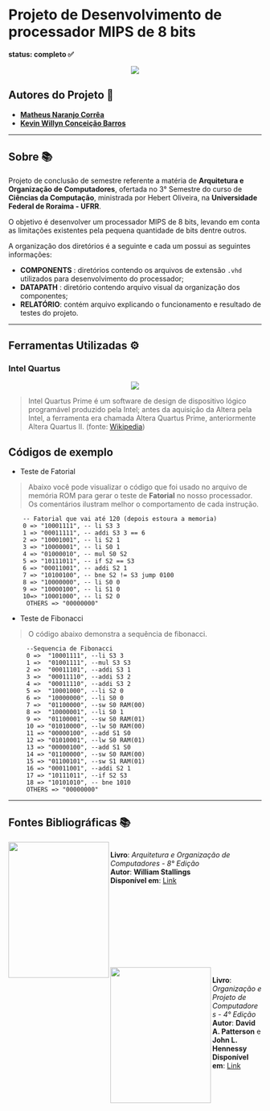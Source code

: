 # Projeto de Desenvolvimento de processador MIPS de 8 bits

**status: completo ✅**
<p align="center">
<img src="https://github.com/MatheusOrange211/AOC_Matheus_Kevin_UFRR_2020/blob/main/logo-processador.png">
</p>


## Autores do Projeto 🤝
* [**Matheus Naranjo Corrêa**](https://github.com/MatheusOrange211)
* [**Kevin Willyn Conceição Barros**](https://github.com/KvWIlY) 
---
## Sobre 📚
Projeto de conclusão de semestre referente a matéria de **Arquitetura e Organização de Computadores**, ofertada no 3° Semestre do curso de **Ciências da Computação**, ministrada por Hebert Oliveira, na **Universidade Federal de Roraima - UFRR**.

O objetivo é desenvolver um processador MIPS de 8 bits, levando em conta as limitações existentes pela pequena quantidade de bits dentre outros.

A organização dos diretórios é a seguinte e cada um possui as seguintes informações:
* **COMPONENTS** : diretórios contendo os arquivos de extensão `.vhd` utilizados para desenvolvimento do processador;
* **DATAPATH** : diretório contendo arquivo visual da organização dos componentes;
* **RELATÓRIO**: contém arquivo explicando o funcionamento e resultado de testes do projeto.

---
## Ferramentas Utilizadas ⚙
### Intel Quartus
<p align='center'>
<img src="https://www.jackenhack.com/wp-content/uploads/2020/01/Quartus_prime_icon.png">
</p>

> Intel Quartus Prime é um software de design de dispositivo lógico programável produzido pela Intel; antes da aquisição da Altera pela Intel, a ferramenta era chamada Altera Quartus Prime, anteriormente Altera Quartus II. (fonte: [Wikipedia](https://en.wikipedia.org/wiki/Intel_Quartus_Prime))

## Códigos de exemplo

* Teste de Fatorial
> Abaixo você pode visualizar o código que foi usado no arquivo de memória ROM para gerar o teste de **Fatorial** no nosso processador. Os comentários ilustram melhor o comportamento de cada instrução.
```
    -- Fatorial que vai até 120 (depois estoura a memoria)
    0 => "10001111", -- li S3 3
    1 => "00011111", -- addi S3 3 == 6
    2 => "10001001", -- li S2 1
    3 => "10000001", -- li S0 1
    4 => "01000010", -- mul S0 S2
    5 => "10111011", -- if S2 == S3
    6 => "00011001", -- addi S2 1
    7 => "10100100", -- bne S2 != S3 jump 0100
    8 => "10000000", -- li S0 0
    9 => "10000100", -- li S1 0
    10=> "10001000", -- li S2 0
	 OTHERS => "00000000"

```

* Teste de Fibonacci
> O código abaixo demonstra a sequência de fibonacci.
```
	 --Sequencia de Fibonacci
	 0 =>  "10001111", --li S3 3
	 1 =>  "01001111", --mul S3 S3
	 2 =>  "00011101", --addi S3 1
	 3 =>  "00011110", --addi S3 2
	 4 =>  "00011110", --addi S3 2
	 5 =>  "10001000", --li S2 0
	 6 =>  "10000000", --li S0 0
	 7 =>  "01100000", --sw S0 RAM(00)
	 8 =>  "10000001", --li S0 1
	 9 =>  "01100001", --sw S0 RAM(01)
	 10 => "01010000", --lw S0 RAM(00)
	 11 => "00000100", --add S1 S0
	 12 => "01010001", --lw S0 RAM(01)
	 13 => "00000100", --add S1 S0
	 14 => "01100000", --sw S0 RAM(00)
	 15 => "01100101", --sw S1 RAM(01)
	 16 => "00011001", --addi S2 1
	 17 => "10111011", --if S2 S3
	 18 => "10101010", -- bne 1010
	 OTHERS => "00000000"
```	 
---
## Fontes Bibliográficas 📚

<p>
<img align="left" width="200" height="270" src="https://lojasaraiva.vteximg.com.br/arquivos/ids/5850674/1007021321.jpg?v=637064175427000000"><br>
<b> Livro</b>: <i>Arquitetura e Organização de Computadores - 8° Edição</i> <br>
<b> Autor</b>: <b>William Stallings</b> <br>
 <b>Disponível em</b>: <a href="http://www.telecom.uff.br/orgarqcomp/arq/arquitetura-e-organizacao-computadores-8a.pdf">Link</a>
</p>

<br>
<br>
<br>
<br>
<br>
<br>
<br>
<br>

<p>
<img align="left" width="200" height="270" src="https://images-na.ssl-images-amazon.com/images/I/8118crB0kyL.jpg"><br>
<b> Livro</b>: <i>Organização e Projeto de Computadores - 4° Edição</i> <br>
<b> Autor</b>: <b>David A. Patterson</b> e <b>John L. Hennessy</b> <br>
 <b>Disponível em</b>: <a href=https://www.academia.edu/29853525/Arquitetura_de_Computadores_Uma_Abordagem_Quantitativa_David_A_Patterson_e_John_L_Hennessy">Link</a>
</p>
